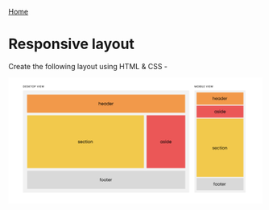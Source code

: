 [Home](../../README.md)

# Responsive layout

Create the following layout using HTML & CSS - 

![responsive layout image](../../public/images/responsiveLayout.png)
